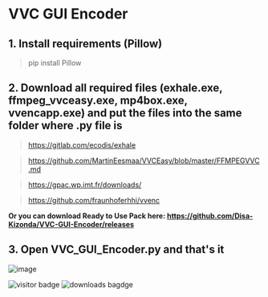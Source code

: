 # VVC GUI Encoder

## 1. Install requirements (Pillow)
> pip install Pillow
## 2. Download all required files (exhale.exe, ffmpeg_vvceasy.exe, mp4box.exe, vvencapp.exe) and put the files into the same folder where .py file is
> https://gitlab.com/ecodis/exhale

> https://github.com/MartinEesmaa/VVCEasy/blob/master/FFMPEGVVC.md

> https://gpac.wp.imt.fr/downloads/

> https://github.com/fraunhoferhhi/vvenc

**Or you can download Ready to Use Pack here: https://github.com/Disa-Kizonda/VVC-GUI-Encoder/releases**

## 3. Open VVC_GUI_Encoder.py and that's it

![image](https://user-images.githubusercontent.com/53359732/189936043-81ed36a0-378e-42bf-9ab2-b65e7adccdf2.png)

![visitor badge](https://visitor-badge.glitch.me/badge?page_id=DisaKzionda.VVC-GUI-Encoder)
![downloads bagdge](https://img.shields.io/github/downloads/DisaKzionda/VVC-GUI-Encoder/total)
